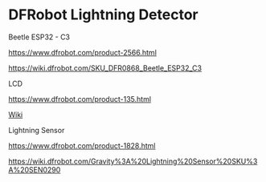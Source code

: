 # DFRobot Lightning Detector



Beetle ESP32 - C3

https://www.dfrobot.com/product-2566.html

https://wiki.dfrobot.com/SKU_DFR0868_Beetle_ESP32_C3

LCD

https://www.dfrobot.com/product-135.html

[Wiki](https://wiki.dfrobot.com/I2C_TWI_LCD1602_Module__Gadgeteer_Compatible___SKU__DFR0063_)



Lightning Sensor

https://www.dfrobot.com/product-1828.html

https://wiki.dfrobot.com/Gravity%3A%20Lightning%20Sensor%20SKU%3A%20SEN0290